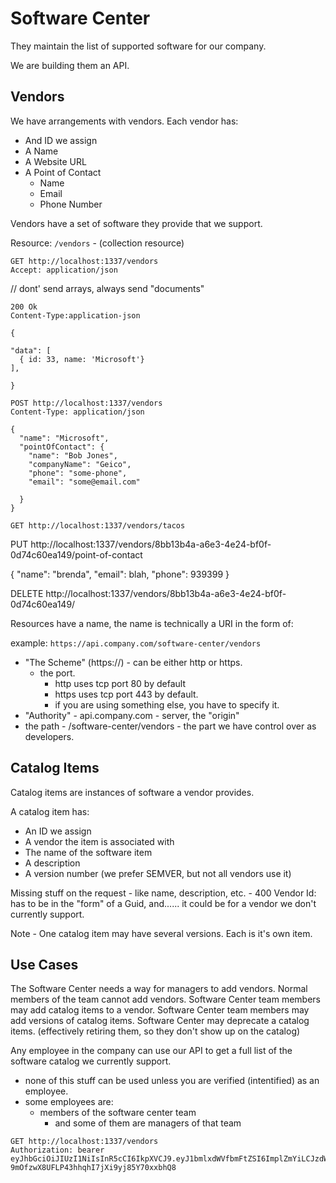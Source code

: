# Software Center 

They maintain the list of supported software for our company.

We are building them an API.

## Vendors

We have arrangements with vendors. Each vendor has:

- And ID we assign
- A Name
- A Website URL
- A Point of Contact
  - Name
  - Email
  - Phone Number

Vendors have a set of software they provide that we support.

Resource: `/vendors` - (collection resource)

```http
GET http://localhost:1337/vendors
Accept: application/json
```
// dont' send arrays, always send "documents"

```http
200 Ok
Content-Type:application-json

{

"data": [
  { id: 33, name: 'Microsoft'}
],

}

```
```http
POST http://localhost:1337/vendors
Content-Type: application/json

{
  "name": "Microsoft",
  "pointOfContact": {
    "name": "Bob Jones",
    "companyName": "Geico",
    "phone": "some-phone",
    "email": "some@email.com"

  }
}
```

```http
GET http://localhost:1337/vendors/tacos

```

PUT  http://localhost:1337/vendors/8bb13b4a-a6e3-4e24-bf0f-0d74c60ea149/point-of-contact

{
  "name": "brenda",
  "email": blah,
  "phone": 939399
}

DELETE http://localhost:1337/vendors/8bb13b4a-a6e3-4e24-bf0f-0d74c60ea149/



Resources have a name, the name is technically a URI in the form of:

example: `https://api.company.com/software-center/vendors`

- "The Scheme" (https://) - can be either http or https. 
  - the port.
    - http uses tcp port 80 by default
    - https uses tcp port 443 by default.
    - if you are using something else, you have to specify it.
- "Authority" - api.company.com - server, the "origin" 
- the path - /software-center/vendors - the part we have control over as developers.


## Catalog Items

Catalog items are instances of software a vendor provides.

A catalog item has:
- An ID we assign
- A vendor the item is associated with
- The name of the software item
- A description
- A version number (we prefer SEMVER, but not all vendors use it)



Missing stuff on the request - like name, description, etc. - 400
Vendor Id: has to be in the "form" of a Guid, and...... it could be for a vendor we don't currently support.



Note - One catalog item may have several versions. Each is it's own item.

## Use Cases

The Software Center needs a way for managers to add vendors. Normal members of the team cannot add vendors.
Software Center team members may add catalog items to a vendor.
Software Center team members may add versions of catalog items.
Software Center may deprecate a catalog items. (effectively retiring them, so they don't show up on the catalog)

Any employee in the company can use our API to get a full list of the software catalog we currently support.

- none of this stuff can be used unless you are verified (intentified) as an employee.
- some employees are:
  - members of the software center team
    - and some of them are managers of that team

  
```http
GET http://localhost:1337/vendors
Authorization: bearer eyJhbGciOiJIUzI1NiIsInR5cCI6IkpXVCJ9.eyJ1bmlxdWVfbmFtZSI6ImplZmYiLCJzdWIiOiJqZWZmIiwianRpIjoiYWIyMGRmY2MiLCJhdWQiOiJodHRwOi8vbG9jYWxob3N0OjEzMzciLCJuYmYiOjE3NjEyMzQ1MzQsImV4cCI6MTc2OTE4MzMzNCwiaWF0IjoxNzYxMjM0NTM3LCJpc3MiOiJkb3RuZXQtdXNlci1qd3RzIn0.KMXGN-9mOfzwX8UFLP43hhqhI7jXi9yj85Y70xxbhQ8
```